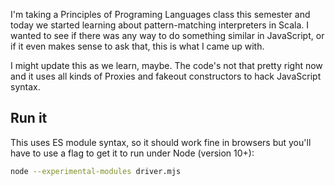 I'm taking a Principles of Programing Languages class this semester and today
we started learning about pattern-matching interpreters in Scala. I wanted to
see if there was any way to do something similar in JavaScript, or if it even
makes sense to ask that, this is what I came up with.

I might update this as we learn, maybe. The code's not that pretty right now
and it uses all kinds of Proxies and fakeout constructors to hack JavaScript
syntax.

## Run it

This uses ES module syntax, so it should work fine in browsers but you'll have
to use a flag to get it to run under Node (version 10+):

```bash
node --experimental-modules driver.mjs
```